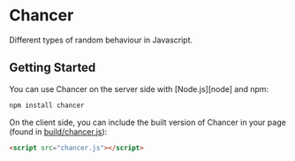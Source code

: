 Chancer
=======

Different types of random behaviour in Javascript.

Getting Started
---------------

You can use Chancer on the server side with [Node.js][node] and npm:

```sh
npm install chancer
```

On the client side, you can include the built version of Chancer in your page (found in [build/chancer.js](build/chancer.js)):

```html
<script src="chancer.js"></script>
